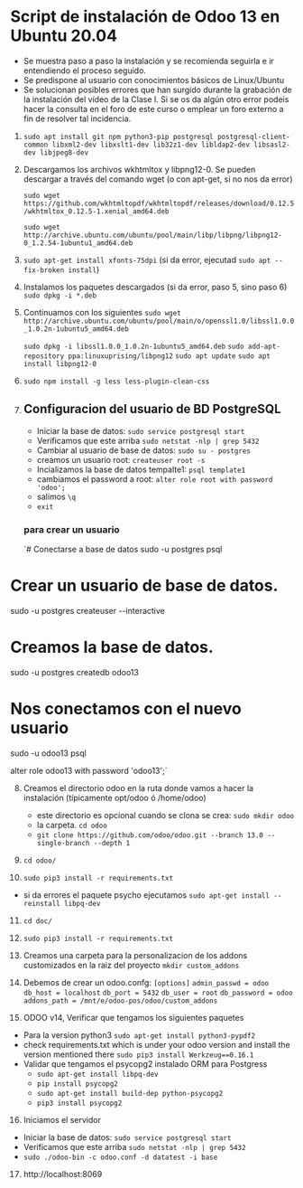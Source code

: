 # Script de instalación de Odoo 13 en Ubuntu 20.04

- Se muestra paso a paso la instalación y se recomienda seguirla e ir entendiendo el proceso seguido.
- Se predispone al usuario con conocimientos básicos de Linux/Ubuntu
- Se solucionan posibles errores que han surgido durante la grabación de la instalación del vídeo de la Clase I. Si se os da algún otro error podeis hacer la consulta en el foro de este curso o emplear un foro externo a fin de resolver tal incidencia.

1. `sudo apt install git npm python3-pip postgresql postgresql-client-common libxml2-dev libxslt1-dev lib32z1-dev libldap2-dev libsasl2-dev libjpeg8-dev`

2. Descargamos los archivos wkhtmltox y libpng12-0. Se pueden descargar a través del comando wget (o con apt-get, si no nos da error)

   `sudo wget https://github.com/wkhtmltopdf/wkhtmltopdf/releases/download/0.12.5/wkhtmltox_0.12.5-1.xenial_amd64.deb`

   `sudo wget http://archive.ubuntu.com/ubuntu/pool/main/libp/libpng/libpng12-0_1.2.54-1ubuntu1_amd64.deb`

3. `sudo apt-get install xfonts-75dpi` (si da error, ejecutad `sudo apt --fix-broken install`)

4. Instalamos los paquetes descargados (si da error, paso 5, sino paso 6)
   `sudo dpkg -i *.deb` 

5. Continuamos con los siguientes
   `sudo wget http://archive.ubuntu.com/ubuntu/pool/main/o/openssl1.0/libssl1.0.0_1.0.2n-1ubuntu5_amd64.deb`

   `sudo dpkg -i libssl1.0.0_1.0.2n-1ubuntu5_amd64.deb`
   `sudo add-apt-repository ppa:linuxuprising/libpng12`
   `sudo apt update`
   `sudo apt install libpng12-0`

6. `sudo npm install -g less less-plugin-clean-css`

7. ## Configuracion del usuario de BD PostgreSQL
   - Iniciar la base de datos: `sudo service postgresql start`  
   - Verificamos que este arriba `sudo netstat -nlp | grep 5432` 
   - Cambiar al usuario de base de datos: `sudo su - postgres` 
   - creamos un usuario root: `createuser root -s`
   - Incializamos la base de datos tempalte1: `psql template1`
   - cambiamos el password a root: `alter role root with password 'odoo';`
   - salimos `\q`
   - `exit` 

   ### para crear un usuario
   `# Conectarse a base de datos
sudo -u postgres psql

# Crear un usuario de base de datos.

sudo -u postgres createuser --interactive

# Creamos la base de datos.
sudo -u postgres createdb odoo13

# Nos conectamos con el nuevo usuario
sudo -u odoo13 psql

alter role odoo13 with password 'odoo13';`
 
8. Creamos el directorio odoo en la ruta donde vamos a hacer la instalación (típicamente opt/odoo ó /home/odoo)
   - este directorio es opcional cuando se clona se crea:  `sudo mkdir odoo`  
   - la carpeta. `cd odoo`
   - `git clone https://github.com/odoo/odoo.git --branch 13.0 --single-branch --depth 1`

9. `cd odoo/`

10. `sudo pip3 install -r requirements.txt` 
   - si da errores el paquete psycho ejecutamos `sudo apt-get install --reinstall libpq-dev`

11. `cd doc/`

12. `sudo pip3 install -r requirements.txt` 

13. Creamos una carpeta para la personalizacion de los addons customizados en la raiz del proyecto
   `mkdir custom_addons`

14. Debemos de crear un odoo.confg:
   `[options]`
   `admin_passwd = odoo`
   `db_host = localhost`
   `db_port = 5432`
   `db_user = root`
   `db_password = odoo`
   `addons_path = /mnt/e/odoo-pos/odoo/custom_addons`

15. ODOO v14, Verificar que tengamos los siguientes paquetes
   - Para la version python3 `sudo apt-get install python3-pypdf2`
   - check requirements.txt which is under your odoo version and install the version mentioned there `sudo pip3 install Werkzeug==0.16.1`
   - Validar que tengamos el psycopg2 instalado ORM para Postgress
      - `sudo apt-get install libpq-dev`
      - `pip install psycopg2`
      - `sudo apt-get install build-dep python-psycopg2`
      - `pip3 install psycopg2`

16. Iniciamos el servidor
   - Iniciar la base de datos: `sudo service postgresql start`  
   - Verificamos que este arriba `sudo netstat -nlp | grep 5432` 
   - `sudo ./odoo-bin -c odoo.conf -d datatest -i base`

17. http://localhost:8069


